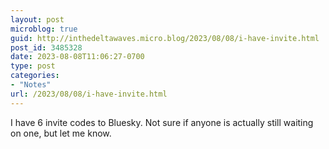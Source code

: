 ```yaml
---
layout: post
microblog: true
guid: http://inthedeltawaves.micro.blog/2023/08/08/i-have-invite.html
post_id: 3485328
date: 2023-08-08T11:06:27-0700
type: post
categories:
- "Notes"
url: /2023/08/08/i-have-invite.html
---
```

I have 6 invite codes to Bluesky. Not sure if anyone is actually still waiting on one, but let me know. 
